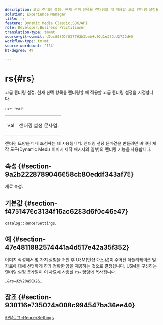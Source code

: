 ```yaml
---
description: 고급 렌더링 설정. 현재 선택 항목을 렌더링할 때 적용할 고급 렌더링 설정을 지정합니다.
solution: Experience Manager
title: rs
feature: Dynamic Media Classic,SDK/API
role: Developer,Business Practitioner
translation-type: tm+mt
source-git-commit: d0bc88f55f857762b3bab4c76d1e3f3dd2733d60
workflow-type: tm+mt
source-wordcount: '124'
ht-degree: 4%

---
```



# rs{#rs}

고급 렌더링 설정. 현재 선택 항목을 렌더링할 때 적용할 고급 렌더링 설정을 지정합니다.

`rs= *`val`*`

<table id="simpletable_4B028996E5824FC18B9749D1A6A3C2E3"> 
 <tr class="strow"> 
  <td class="stentry"> <p><span class="varname"> val</span> </p> </td> 
  <td class="stentry"> <p>렌더링 설정 문자열. </p></td> 
 </tr> 
</table>

렌더링 모양을 미세 조정하는 데 사용됩니다. 렌더링 설정 문자열을 만들려면 비네팅 제작 도구(Dynamic Media 이미지 제작 패키지의 일부)의 렌더링 기능을 사용합니다.

## 속성 {#section-9a2b2228789046658cb80eddf343af75}

재료 속성.

## 기본값 {#section-f4751476c3134f16ac6283d6f0c46e47}

`catalog::RenderSettings`.

## 예 {#section-47e4811882574441a4d517e42a35f352}

이미지 작성에서 몇 가지 실험을 거친 후 USM(언샵 마스킹)이 주어진 애플리케이션 및 자료에 대해 선명하게 하기 정확한 양을 제공하는 것으로 결정됩니다. USM을 구성하는 렌더링 설정 문자열이 이 자료에 사용할 `rs=` 명령에 복사됩니다.

`…&rs=U2V20W50X2&…`

## 참조 {#section-930116e735024a008c994547ba36ee40}

[카탈로그::RenderSettings](../../../../../ir-api/material-cat/image-rendering-api-ref/c-ir-material-catalog/c-ir-material-data-reference/r-ir-rendersettings-dataref.md#reference-9ce753ae4096455eadcc12ac064de711)
